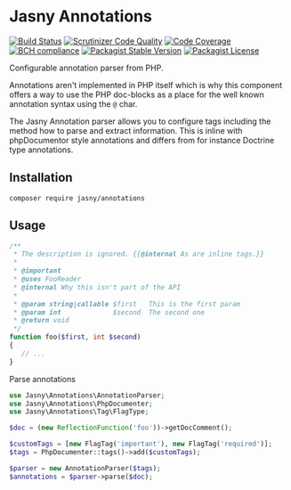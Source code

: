 Jasny Annotations
===

[![Build Status](https://travis-ci.org/jasny/annotations.svg?branch=master)](https://travis-ci.org/jasny/annotations)
[![Scrutinizer Code Quality](https://scrutinizer-ci.com/g/jasny/annotations/badges/quality-score.png?b=master)](https://scrutinizer-ci.com/g/jasny/annotations/?branch=master)
[![Code Coverage](https://scrutinizer-ci.com/g/jasny/annotations/badges/coverage.png?b=master)](https://scrutinizer-ci.com/g/jasny/annotations/?branch=master)
[![BCH compliance](https://bettercodehub.com/edge/badge/jasny/annotations?branch=master)](https://bettercodehub.com/)
[![Packagist Stable Version](https://img.shields.io/packagist/v/jasny/annotations.svg)](https://packagist.org/packages/jasny/annotations)
[![Packagist License](https://img.shields.io/packagist/l/jasny/annotations.svg)](https://packagist.org/packages/jasny/annotations)

Configurable annotation parser from PHP.

Annotations aren't implemented in PHP itself which is why this component offers a way to use the PHP doc-blocks as a
place for the well known annotation syntax using the `@` char.

The Jasny Annotation parser allows you to configure tags including the method how to parse and extract information. This
is inline with phpDocumentor style annotations and differs from for instance Doctrine type annotations.

Installation
---

    composer require jasny/annotations

Usage
---

```php
/**
 * The description is ignored. {{@internal As are inline tags.}}
 * 
 * @important
 * @uses FooReader
 * @internal Why this isn't part of the API
 * 
 * @param string|callable $first   This is the first param
 * @param int             $second  The second one
 * @return void
 */
function foo($first, int $second)
{
   // ...
}
```

Parse annotations

```php
use Jasny\Annotations\AnnotationParser;
use Jasny\Annotations\PhpDocumenter;
use Jasny\Annotations\Tag\FlagType;

$doc = (new ReflectionFunction('foo'))->getDocComment();

$customTags = [new FlagTag('important'), new FlagTag('required')];
$tags = PhpDocumenter::tags()->add($customTags);

$parser = new AnnotationParser($tags);
$annotations = $parser->parse($doc);
```
